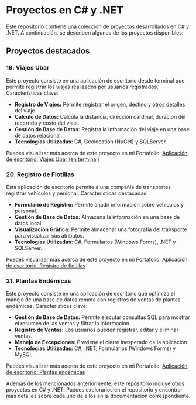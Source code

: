 # Proyectos en C# y .NET

Este repositorio contiene una colección de proyectos desarrollados en C# y .NET. A continuación, se describen algunos de los proyectos disponibles:

## Proyectos destacados

### 19. Viajes Ubar

Este proyecto consiste en una aplicación de escritorio desde terminal que permite registrar los viajes realizados por usuarios registrados. Características clave:

* **Registro de Viajes:** Permite registrar el origen, destino y otros detalles del viaje.
* **Cálculo de Datos:** Calcula la distancia, dirección cardinal, duración del recorrido y costo del viaje.
* **Gestión de Base de Datos:** Registra la información del viaje en una base de datos relacional.
* **Tecnologías Utilizadas:** C#, Geolocation (NuGet) y SQLServer.

Puedes visualizar más acerca de este proyecto en mi Portafolio: [Aplicación de escritorio: Viajes Ubar (en terminal)](https://zacksirrush.github.io/Portafolio/viajesubar.html)

### 20. Registro de Flotillas

Esta aplicación de escritorio permite a una compañía de transportes registrar vehículos y personal. Características destacadas:

* **Formulario de Registro:** Permite añadir información sobre vehículos y personal.
* **Gestión de Base de Datos:** Almacena la información en una base de datos local.
* **Visualización Gráfica:** Permite almacenar una fotografía del transporte para visualizar sus atributos.
* **Tecnologías Utilizadas:** C#, Formularios (Windows Forms), .NET y SQLServer.

Puedes visualizar más acerca de este proyecto en mi Portafolio: [Aplicación de escritorio: Registro de flotillas](https://zacksirrush.github.io/Portafolio/registrovehic.html)

### 21. Plantas Endémicas

Este proyecto consiste en una aplicación de escritorio que optimiza el manejo de una base de datos remota con registros de ventas de plantas endémicas. Características clave:

* **Gestión de Base de Datos:** Permite ejecutar consultas SQL para mostrar el resumen de las ventas y filtrar la información.
* **Registro de Ventas:** Los usuarios pueden registrar, editar y eliminar ventas.
* **Manejo de Excepciones:** Previene el cierre inesperado de la aplicación.
* **Tecnologías Utilizadas:** C#, .NET, Formularios (Windows Forms) y MySQL.

Puedes visualizar más acerca de este proyecto en mi Portafolio: [Aplicación de escritorio: Plantas endémicas](https://zacksirrush.github.io/Portafolio/plantas.html)

Además de los mencionados anteriormente, este repositorio incluye otros proyectos en C# y .NET. Puedes explorarlos en el repositorio y encontrar más detalles sobre cada uno de ellos en la documentación correspondiente.
